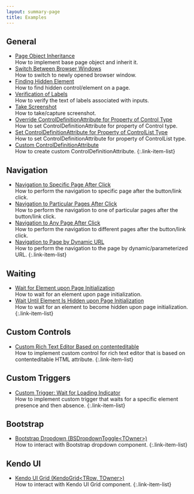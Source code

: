 ```yaml
---
layout: summary-page
title: Examples
---
```


## General

* [Page Object Inheritance](/examples/page-object-inheritance/)
  <br>How to implement base page object and inherit it.
* [Switch Between Browser Windows](/examples/switch-between-browser-windows/)
  <br>How to switch to newly opened browser window.
* [Finding Hidden Element](/examples/finding-hidden-element/)
  <br>How to find hidden control/element on a page.
* [Verification of Labels](/examples/verification-of-labels/)
  <br>How to verify the text of labels associated with inputs.
* [Take Screenshot](/examples/take-screenshot/)
  <br>How to take/capture screenshot.
* [Override ControlDefinitionAttribute for Property of Control Type](/examples/override-controldefinitionattribute-for-property-of-control-type/)
  <br>How to set ControlDefinitionAttribute for property of Control type.
* [Set ControlDefinitionAttribute for Property of ControlList Type](/examples/set-controldefinitionattribute-for-property-of-controllist-type/)
  <br>How to set ControlDefinitionAttribute for property of ControlList type.
* [Custom ControlDefinitionAttribute](/examples/custom-controldefinitionattribute/)
  <br>How to create custom ControlDefinitionAttribute.
{:.link-item-list}

## Navigation

* [Navigation to Specific Page After Click](/examples/navigation-to-specific-page-after-click/)
  <br>How to perform the navigation to specific page after the button/link click.
* [Navigation to Particular Pages After Click](/examples/navigation-to-particular-pages-after-click/)
  <br>How to perform the navigation to one of particular pages after the button/link click.
* [Navigation to Any Page After Click](/examples/navigation-to-any-page-after-click/)
  <br>How to perform the navigation to different pages after the button/link click.
* [Navigation to Page by Dynamic URL](/examples/navigation-to-page-by-dynamic-url/)
  <br>How to perform the navigation to the page by dynamic/parameterized URL.
{:.link-item-list}

## Waiting

* [Wait for Element upon Page Initialization](wait-for-element-upon-page-initialization/)
  <br>How to wait for an element upon page initialization.
* [Wait Until Element Is Hidden upon Page Initialization](wait-until-element-is-hidden-upon-page-initialization/)
  <br>How to wait for an element to become hidden upon page initialization.
{:.link-item-list}

## Custom Controls

* [Custom Rich Text Editor Based on contenteditable](custom-rich-text-editor-based-on-contenteditable/)
  <br>How to implement custom control for rich text editor that is based on contenteditable HTML attribute.
{:.link-item-list}

## Custom Triggers

* [Custom Trigger: Wait for Loading Indicator](custom-trigger-wait-for-loading-indicator/)
  <br>How to implement custom trigger that waits for a specific element presence and then absence.
{:.link-item-list}

## Bootstrap

* [Bootstrap Dropdown (BSDropdownToggle&lt;TOwner&gt;)](/examples/bootstrap-dropdown/)
  <br>How to interact with Bootstrap dropdown component.
{:.link-item-list}

## Kendo UI

* [Kendo UI Grid (KendoGrid&lt;TRow, TOwner&gt;)](/examples/kendoui-grid/)
  <br>How to interact with Kendo UI Grid component.
{:.link-item-list}